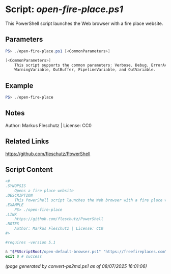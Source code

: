 Script: *open-fire-place.ps1*
========================

This PowerShell script launches the Web browser with a fire place website.

Parameters
----------
```powershell
PS> ./open-fire-place.ps1 [<CommonParameters>]

[<CommonParameters>]
    This script supports the common parameters: Verbose, Debug, ErrorAction, ErrorVariable, WarningAction, 
    WarningVariable, OutBuffer, PipelineVariable, and OutVariable.
```

Example
-------
```powershell
PS> ./open-fire-place

```

Notes
-----
Author: Markus Fleschutz | License: CC0

Related Links
-------------
https://github.com/fleschutz/PowerShell

Script Content
--------------
```powershell
<#
.SYNOPSIS
	Opens a fire place website
.DESCRIPTION
	This PowerShell script launches the Web browser with a fire place website.
.EXAMPLE
	PS> ./open-fire-place
.LINK
	https://github.com/fleschutz/PowerShell
.NOTES
	Author: Markus Fleschutz | License: CC0
#>

#requires -version 5.1

& "$PSScriptRoot/open-default-browser.ps1" "https://freefireplaces.com"
exit 0 # success
```

*(page generated by convert-ps2md.ps1 as of 08/07/2025 16:01:06)*
